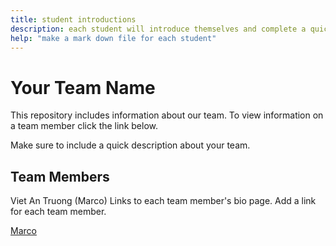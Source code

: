 ```yaml
---
title: student introductions
description: each student will introduce themselves and complete a quick bio
help: "make a mark down file for each student"
---
```


# Your Team Name

This repository includes information about our team. To view information on a team member click the link below.

Make sure to include a quick description about your team.

## Team Members
Viet An Truong (Marco)
Links to each team member's bio page. Add a link for each team member.

[Marco](/Marco.md)